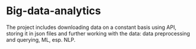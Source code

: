 # Big-data-analytics

The project includes downloading data on a constant basis using API, storing it in json files and further working with the data: data preprocessing and querying,  ML, esp. NLP.
